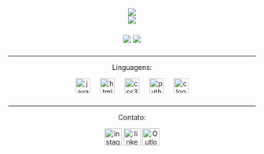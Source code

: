 <div align="center">
  <img src="https://capsule-render.vercel.app/api?type=waving&height=120&color=4e9e3f&width=300&section=header">
</div>

<div align="center">
  <img src="https://readme-typing-svg.herokuapp.com/?color=4e9e3f&size=35&center=true&vCenter=true&width=1000&lines=HELLO,+My+name+is+Bipe+Pinheiro;I'm+from+Brazil;I'm+a+Computer+Science+Student;Be+Welcome!+:%29">
</div>



###
<div align="center">
  <img src="https://github-readme-streak-stats.herokuapp.com/?user=Ypsiloon&theme=shadow_green&hide_border=false">
  <img src="https://github-readme-stats.vercel.app/api/top-langs/?username=Ypsiloon&size_weight=1&count_weight=1&locale=en&hide_title=false&layout=compact&card_width=320&langs_count=7&theme=shadow_green&hide_border=false&height=150">
</div>

###

<hr>

<div align="center">
  <p>Linguagens:</p>
  <img src="https://cdn.jsdelivr.net/gh/devicons/devicon/icons/javascript/javascript-original.svg" height="30" alt="javascript logo"  />
  <img width="12" />
  <img src="https://cdn.jsdelivr.net/gh/devicons/devicon/icons/html5/html5-original.svg" height="30" alt="html5 logo"  />
  <img width="12" />
  <img src="https://cdn.jsdelivr.net/gh/devicons/devicon/icons/css3/css3-original.svg" height="30" alt="css3 logo"  />
  <img width="12" />
  <img src="https://cdn.jsdelivr.net/gh/devicons/devicon/icons/python/python-original.svg" height="30" alt="python logo"  />
  <img width="12" />
  <img src="https://cdn.jsdelivr.net/gh/devicons/devicon/icons/c/c-original.svg" height="30" alt="c logo"  />    
</div>

###
<hr>

<div align="center">
  <p>Contato:</p>
  <a href="https://www.instagram.com/bipepinheiro/"><img src="https://img.shields.io/static/v1?message=Instagram&logo=instagram&label=&color=E4405F&logoColor=white&labelColor=&style=for-the-badge" height="35" alt="instagram logo"  /></a>
  <a href="www.linkedin.com/in/bipe-pinheiro-3a73ba240"><img src="https://img.shields.io/static/v1?message=LinkedIn&logo=linkedin&label=&color=0077B5&logoColor=white&labelColor=&style=for-the-badge" height="35" alt="linkedin logo"  /></a>
  <a href="mailto:bipefranco@gmail.com"><img src="https://img.shields.io/badge/Outlook-0078D4?style=for-the-badge&logo=microsoft-outlook&logoColor=white " height="35" alt="Outlook logo"></a>
  
</div>

